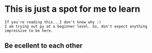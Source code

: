 # This is just a spot for me to learn
    If you're reading this...I don't know why :)
    I am trying out py at a beginner level. So, don't expect anything impressive to be here.


## Be ecellent to each other
